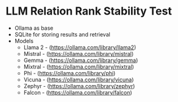 # LLM Relation Rank Stability Test

- Ollama as base
- SQLite for storing results and retrieval
- Models
    - Llama 2 - (https://ollama.com/library/llama2)
    - Mistral - (https://ollama.com/library/mistral)
    - Gemma - (https://ollama.com/library/gemma)
    - Mixtral - (https://ollama.com/library/mixtral)
    - Phi - (https://ollama.com/library/phi)
    - Vicuna - (https://ollama.com/library/vicuna)
    - Zephyr - (https://ollama.com/library/zephyr)
    - Falcon - (https://ollama.com/library/falcon)